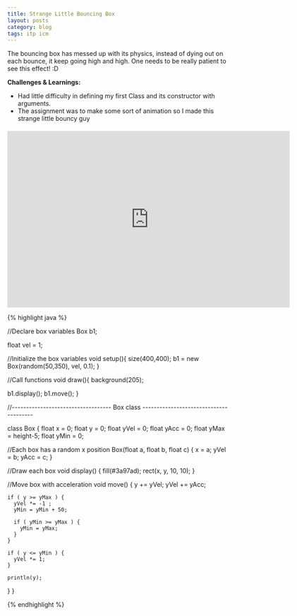```yaml
---
title: Strange Little Bouncing Box
layout: posts
category: blog
tags: itp icm
---
```


The bouncing box has messed up with its physics, instead of dying out on each bounce, it keep going high and high. One needs to be really patient to see this effect! :D

**Challenges & Learnings:**

* Had little difficulty in defining my first Class and its constructor with arguments.
* The assignment was to make some sort of animation so I made this strange little bouncy guy

<iframe style="margin-top:20px; display:block;" width="640" height="400" scrolling="no" frameborder="0" src="http://www.openprocessing.org/sketch/124624/embed/?width=640&height=360&border=true"></iframe>


{% highlight java %}

//Declare box variables
Box b1;

float vel = 1;

//Initialize the box variables
void setup(){
  size(400,400);
  b1 = new Box(random(50,350), vel, 0.1);
}

//Call functions
void draw(){
  background(205);
  
  b1.display();
  b1.move();
}

//----------------------------------- Box class ---------------------------------------

class Box {
  float x = 0;
  float y = 0;
  float yVel = 0;
  float yAcc = 0;
  float yMax = height-5;
  float yMin = 0;

  //Each box has a random x position
  Box(float a, float b, float c) {
    x = a;
    yVel = b;
    yAcc = c;
  }

  //Draw each box
  void display() {
    fill(#3a97ad);
    rect(x, y, 10, 10);
  }

  //Move box with acceleration 
  void move() {
    y += yVel;
    yVel += yAcc;

    if ( y >= yMax ) {
      yVel *= -1 ;
      yMin = yMin + 50;

      if ( yMin >= yMax ) {
        yMin = yMax;
      }
    }

    if ( y <= yMin ) {
      yVel *= 1;
    }
    
    println(y);
  }
}

{% endhighlight %}